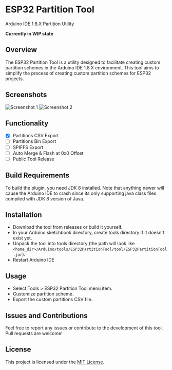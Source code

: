 # ESP32 Partition Tool

Arduino IDE 1.8.X Partition Utility

**Currently in WIP state**

## Overview

The ESP32 Partition Tool is a utility designed to facilitate creating custom partition schemes in the Arduino IDE 1.8.X environment. This tool aims to simplify the process of creating custom partition schemes for ESP32 projects.

## Screenshots

![Screenshot 1](https://github.com/serifpersia/esp32partitiontool/assets/62844718/8724d57c-ebb5-404f-97f1-fe09134f53b5)
![Screenshot 2](https://github.com/serifpersia/esp32partitiontool/assets/62844718/1330193f-7bfc-4879-b945-517d443bfc1d)




## Functionality

- [x] Partitions CSV Export
- [ ] Partitions Bin Export
- [ ] SPIFFS Export
- [ ] Auto Merge & Flash at 0x0 Offset
- [ ] Public Tool Release

## Build Requirements

To build the plugin, you need JDK 8 installed. Note that anything newer will cause the Arduino IDE to crash since its only supporting java class files compiled with JDK 8 version of Java.

## Installation
- Download the tool from releases or build it yourself.
- In your Arduino sketchbook directory, create tools directory if it doesn't exist yet.
- Unpack the tool into tools directory (the path will look like `<home_dir>/Arduino/tools/ESP32PartitionTool/tool/ESP32PartitionTool.jar`).
- Restart Arduino IDE

## Usage
- Select Tools > ESP32 Partition Tool menu item.
- Customize partition scheme.
- Export the custom partitions CSV file.

## Issues and Contributions

Feel free to report any issues or contribute to the development of this tool. Pull requests are welcome!

## License

This project is licensed under the [MIT License](LICENSE).
